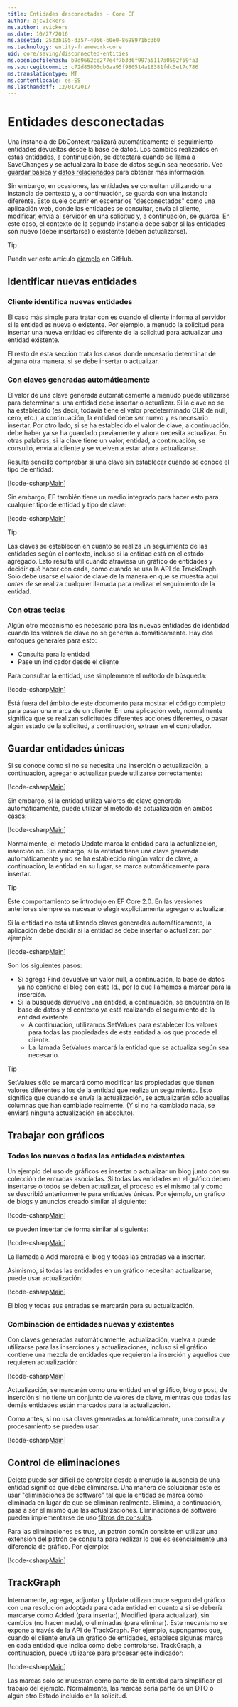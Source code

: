 ```yaml
---
title: Entidades desconectadas - Core EF
author: ajcvickers
ms.author: avickers
ms.date: 10/27/2016
ms.assetid: 2533b195-d357-4056-b0e0-8698971bc3b0
ms.technology: entity-framework-core
uid: core/saving/disconnected-entities
ms.openlocfilehash: b9d9662ce277e4f7b3d6f997a5117a0592f59fa3
ms.sourcegitcommit: c72d85805db0aa95f980514a18381fdc5e17c786
ms.translationtype: MT
ms.contentlocale: es-ES
ms.lasthandoff: 12/01/2017
---
```

# <a name="disconnected-entities"></a>Entidades desconectadas

Una instancia de DbContext realizará automáticamente el seguimiento entidades devueltas desde la base de datos. Los cambios realizados en estas entidades, a continuación, se detectará cuando se llama a SaveChanges y se actualizará la base de datos según sea necesario. Vea [guardar básica](basic.md) y [datos relacionados](related-data.md) para obtener más información.

Sin embargo, en ocasiones, las entidades se consultan utilizando una instancia de contexto y, a continuación, se guarda con una instancia diferente. Esto suele ocurrir en escenarios "desconectados" como una aplicación web, donde las entidades se consultar, envía al cliente, modificar, envía al servidor en una solicitud y, a continuación, se guarda. En este caso, el contexto de la segundo instancia debe saber si las entidades son nuevo (debe insertarse) o existente (deben actualizarse).

> [!TIP]  
> Puede ver este artículo [ejemplo](https://github.com/aspnet/EntityFramework.Docs/tree/master/samples/core/Saving/Saving/Disconnected/) en GitHub.

## <a name="identifying-new-entities"></a>Identificar nuevas entidades

### <a name="client-identifies-new-entities"></a>Cliente identifica nuevas entidades

El caso más simple para tratar con es cuando el cliente informa al servidor si la entidad es nueva o existente. Por ejemplo, a menudo la solicitud para insertar una nueva entidad es diferente de la solicitud para actualizar una entidad existente.

El resto de esta sección trata los casos donde necesario determinar de alguna otra manera, si se debe insertar o actualizar.

### <a name="with-auto-generated-keys"></a>Con claves generadas automáticamente

El valor de una clave generada automáticamente a menudo puede utilizarse para determinar si una entidad debe insertar o actualizar. Si la clave no se ha establecido (es decir, todavía tiene el valor predeterminado CLR de null, cero, etc.), a continuación, la entidad debe ser nuevo y es necesario insertar. Por otro lado, si se ha establecido el valor de clave, a continuación, debe haber ya se ha guardado previamente y ahora necesita actualizar. En otras palabras, si la clave tiene un valor, entidad, a continuación, se consultó, envía al cliente y se vuelven a estar ahora actualizarse.

Resulta sencillo comprobar si una clave sin establecer cuando se conoce el tipo de entidad:

[!code-csharp[Main](../../../samples/core/Saving/Saving/Disconnected/Sample.cs#IsItNewSimple)]

Sin embargo, EF también tiene un medio integrado para hacer esto para cualquier tipo de entidad y tipo de clave:

[!code-csharp[Main](../../../samples/core/Saving/Saving/Disconnected/Sample.cs#IsItNewGeneral)]

> [!TIP]  
> Las claves se establecen en cuanto se realiza un seguimiento de las entidades según el contexto, incluso si la entidad está en el estado agregado. Esto resulta útil cuando atraviesa un gráfico de entidades y decidir qué hacer con cada, como cuando se usa la API de TrackGraph. Solo debe usarse el valor de clave de la manera en que se muestra aquí _antes de_ se realiza cualquier llamada para realizar el seguimiento de la entidad.

### <a name="with-other-keys"></a>Con otras teclas

Algún otro mecanismo es necesario para las nuevas entidades de identidad cuando los valores de clave no se generan automáticamente. Hay dos enfoques generales para esto:
 * Consulta para la entidad
 * Pase un indicador desde el cliente

Para consultar la entidad, use simplemente el método de búsqueda:

[!code-csharp[Main](../../../samples/core/Saving/Saving/Disconnected/Sample.cs#IsItNewQuery)]

Está fuera del ámbito de este documento para mostrar el código completo para pasar una marca de un cliente. En una aplicación web, normalmente significa que se realizan solicitudes diferentes acciones diferentes, o pasar algún estado de la solicitud, a continuación, extraer en el controlador.

## <a name="saving-single-entities"></a>Guardar entidades únicas

Si se conoce como si no se necesita una inserción o actualización, a continuación, agregar o actualizar puede utilizarse correctamente:

[!code-csharp[Main](../../../samples/core/Saving/Saving/Disconnected/Sample.cs#InsertAndUpdateSingleEntity)]

Sin embargo, si la entidad utiliza valores de clave generada automáticamente, puede utilizar el método de actualización en ambos casos:

[!code-csharp[Main](../../../samples/core/Saving/Saving/Disconnected/Sample.cs#InsertOrUpdateSingleEntity)]

Normalmente, el método Update marca la entidad para la actualización, inserción no. Sin embargo, si la entidad tiene una clave generada automáticamente y no se ha establecido ningún valor de clave, a continuación, la entidad en su lugar, se marca automáticamente para insertar.

> [!TIP]  
> Este comportamiento se introdujo en EF Core 2.0. En las versiones anteriores siempre es necesario elegir explícitamente agregar o actualizar.

Si la entidad no está utilizando claves generadas automáticamente, la aplicación debe decidir si la entidad se debe insertar o actualizar: por ejemplo:

[!code-csharp[Main](../../../samples/core/Saving/Saving/Disconnected/Sample.cs#InsertOrUpdateSingleEntityWithFind)]

Son los siguientes pasos:
* Si agrega Find devuelve un valor null, a continuación, la base de datos ya no contiene el blog con este Id., por lo que llamamos a marcar para la inserción.
* Si la búsqueda devuelve una entidad, a continuación, se encuentra en la base de datos y el contexto ya está realizando el seguimiento de la entidad existente
  * A continuación, utilizamos SetValues para establecer los valores para todas las propiedades de esta entidad a los que procede el cliente.
  * La llamada SetValues marcará la entidad que se actualiza según sea necesario.

> [!TIP]  
> SetValues sólo se marcará como modificar las propiedades que tienen valores diferentes a los de la entidad que realiza un seguimiento. Esto significa que cuando se envía la actualización, se actualizarán sólo aquellas columnas que han cambiado realmente. (Y si no ha cambiado nada, se enviará ninguna actualización en absoluto).

## <a name="working-with-graphs"></a>Trabajar con gráficos

### <a name="all-newall-existing-entities"></a>Todos los nuevos o todas las entidades existentes

Un ejemplo del uso de gráficos es insertar o actualizar un blog junto con su colección de entradas asociadas. Si todas las entidades en el gráfico deben insertarse o todos se deben actualizar, el proceso es el mismo tal y como se describió anteriormente para entidades únicas. Por ejemplo, un gráfico de blogs y anuncios creado similar al siguiente:

[!code-csharp[Main](../../../samples/core/Saving/Saving/Disconnected/Sample.cs#CreateBlogAndPosts)]

se pueden insertar de forma similar al siguiente:

[!code-csharp[Main](../../../samples/core/Saving/Saving/Disconnected/Sample.cs#InsertGraph)]

La llamada a Add marcará el blog y todas las entradas va a insertar.

Asimismo, si todas las entidades en un gráfico necesitan actualizarse, puede usar actualización:

[!code-csharp[Main](../../../samples/core/Saving/Saving/Disconnected/Sample.cs#UpdateGraph)]

El blog y todas sus entradas se marcarán para su actualización.

### <a name="mix-of-new-and-existing-entities"></a>Combinación de entidades nuevas y existentes

Con claves generadas automáticamente, actualización, vuelva a puede utilizarse para las inserciones y actualizaciones, incluso si el gráfico contiene una mezcla de entidades que requieren la inserción y aquellos que requieren actualización:

[!code-csharp[Main](../../../samples/core/Saving/Saving/Disconnected/Sample.cs#InsertOrUpdateGraph)]

Actualización, se marcarán como una entidad en el gráfico, blog o post, de inserción si no tiene un conjunto de valores de clave, mientras que todas las demás entidades están marcados para la actualización.

Como antes, si no usa claves generadas automáticamente, una consulta y procesamiento se pueden usar:

[!code-csharp[Main](../../../samples/core/Saving/Saving/Disconnected/Sample.cs#InsertOrUpdateGraphWithFind)]

## <a name="handling-deletes"></a>Control de eliminaciones

Delete puede ser difícil de controlar desde a menudo la ausencia de una entidad significa que debe eliminarse. Una manera de solucionar esto es usar "eliminaciones de software" tal que la entidad se marca como eliminada en lugar de que se eliminan realmente. Elimina, a continuación, pasa a ser el mismo que las actualizaciones. Eliminaciones de software pueden implementarse de uso [filtros de consulta](xref:core/querying/filters).

Para las eliminaciones es true, un patrón común consiste en utilizar una extensión del patrón de consulta para realizar lo que es esencialmente una diferencia de gráfico. Por ejemplo:

[!code-csharp[Main](../../../samples/core/Saving/Saving/Disconnected/Sample.cs#InsertUpdateOrDeleteGraphWithFind)]

## <a name="trackgraph"></a>TrackGraph

Internamente, agregar, adjuntar y Update utilizan cruce seguro del gráfico con una resolución adoptada para cada entidad en cuanto a si se debería marcarse como Added (para insertar), Modified (para actualizar), sin cambios (no hacen nada), o eliminadas (para eliminar). Este mecanismo se expone a través de la API de TrackGraph. Por ejemplo, supongamos que, cuando el cliente envía un gráfico de entidades, establece algunas marca en cada entidad que indica cómo debe controlarse. TrackGraph, a continuación, puede utilizarse para procesar este indicador:

[!code-csharp[Main](../../../samples/core/Saving/Saving/Disconnected/Sample.cs#TrackGraph)]

Las marcas solo se muestran como parte de la entidad para simplificar el trabajo del ejemplo. Normalmente, las marcas sería parte de un DTO o algún otro Estado incluido en la solicitud.
